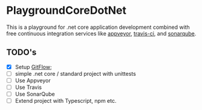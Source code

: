 # PlaygroundCoreDotNet
This is a playground for .net core application development combined with free continuous integration services like [appveyor](http://appveyor.com), [travis-ci](https://travis-ci.org/), and [sonarqube](https://about.sonarcloud.io/).

## TODO's
- [x] Setup [GitFlow](http://nvie.com/posts/a-successful-git-branching-model/);
- [ ] simple .net core / standard project with unittests
- [ ] Use Appveyor
- [ ] Use Travis
- [ ] Use SonarQube
- [ ] Extend project with Typescript, npm etc.
